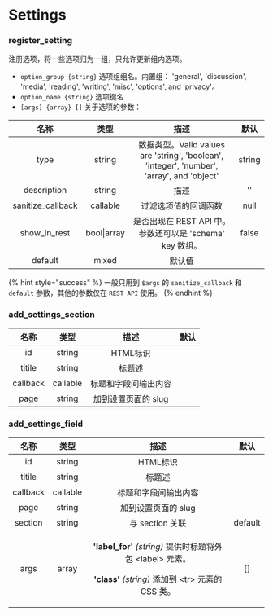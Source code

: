 # Settings

### register\_setting

注册选项，将一些选项归为一组，只允许更新组内选项。

* `option_group {string}` 选项组组名。内置组： 'general', 'discussion', 'media', 'reading', 'writing', 'misc', 'options', and 'privacy'。
* `option_name {string}` 选项键名
* `[args] {array} []` 关于选项的参数：

|         名称         |      类型     |                                           描述                                          |   默认   |
| :----------------: | :---------: | :-----------------------------------------------------------------------------------: | :----: |
|        type        |    string   | 数据类型。Valid values are 'string', 'boolean', 'integer', 'number', 'array', and 'object' | string |
|     description    |    string   |                                           描述                                          |   ''   |
| sanitize\_callback |   callable  |                                       过滤选项值的回调函数                                      |  null  |
|   show\_in\_rest   | bool\|array |                        是否出现在 REST API 中。参数还可以是 'schema' key 数组。                       |  false |
|       default      |    mixed    |                                          默认值                                          |        |

{% hint style="success" %}
一般只用到 `$args` 的 `sanitize_callback` 和 `default` 参数，其他的参数仅在 `REST API` 使用。
{% endhint %}

### add\_settings\_section

|    名称    |    类型    |       描述      |  默认 |
| :------: | :------: | :-----------: | :-: |
|    id    |  string  |     HTML标识    |     |
|  titile  |  string  |      标题述      |     |
| callback | callable |   标题和字段间输出内容  |     |
|   page   |  string  | 加到设置页面的 slug  |     |

### add\_settings\_field

|    名称    |    类型    |                                                                                描述                                                                                |    默认   |
| :------: | :------: | :--------------------------------------------------------------------------------------------------------------------------------------------------------------: | :-----: |
|    id    |  string  |                                                                              HTML标识                                                                              |         |
|  titile  |  string  |                                                                                标题述                                                                               |         |
| callback | callable |                                                                            标题和字段间输出内容                                                                            |         |
|   page   |  string  |                                                                           加到设置页面的 slug                                                                           |         |
|  section |  string  |                                                                           与 section 关联                                                                           | default |
|   args   |   array  | <p></p><p><strong>'label_for'</strong> <em>(string)</em> 提供时标题将外包 &#x3C;label> 元素。</p><p><strong>'class'</strong> <em>(string)</em> 添加到 &#x3C;tr> 元素的 CSS 类。</p> |   \[]   |
